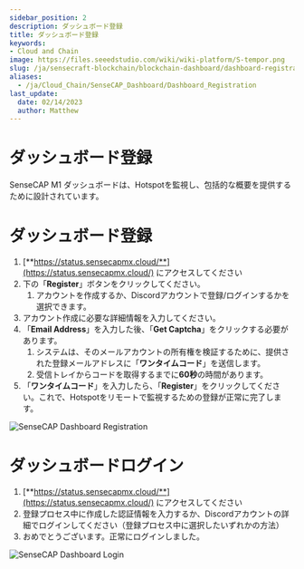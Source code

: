 ```yaml
---
sidebar_position: 2
description: ダッシュボード登録
title: ダッシュボード登録
keywords:
- Cloud and Chain
image: https://files.seeedstudio.com/wiki/wiki-platform/S-tempor.png
slug: /ja/sensecraft-blockchain/blockchain-dashboard/dashboard-registration
aliases:
  - /ja/Cloud_Chain/SenseCAP_Dashboard/Dashboard_Registration
last_update:
  date: 02/14/2023
  author: Matthew
---
```


# ダッシュボード登録


SenseCAP M1 ダッシュボードは、Hotspotを監視し、包括的な概要を提供するために設計されています。

**ダッシュボード登録**
==========================

1.  [**https://status.sensecapmx.cloud/**](https://status.sensecapmx.cloud/) にアクセスしてください
2.  下の「**Register**」ボタンをクリックしてください。  
    1.  アカウントを作成するか、Discordアカウントで登録/ログインするかを選択できます。
3.  アカウント作成に必要な詳細情報を入力してください。
4.  「**Email Address**」を入力した後、「**Get Captcha**」をクリックする必要があります。
    1.  システムは、そのメールアカウントの所有権を検証するために、提供された登録メールアドレスに「**ワンタイムコード**」を送信します。
    2.  受信トレイからコードを取得するまでに**60秒**の時間があります。
5.  「**ワンタイムコード**」を入力したら、「**Register**」をクリックしてください。これで、Hotspotをリモートで監視するための登録が正常に完了します。

![SenseCAP Dashboard Registration](https://www.sensecapmx.com/wp-content/uploads/2022/07/register-dash-new.png)

**ダッシュボードログイン**
===================

1.  [**https://status.sensecapmx.cloud/**](https://status.sensecapmx.cloud/) にアクセスしてください
2.  登録プロセス中に作成した認証情報を入力するか、Discordアカウントの詳細でログインしてください（登録プロセス中に選択したいずれかの方法）
3.  おめでとうございます。正常にログインしました。

![SenseCAP Dashboard Login](https://www.sensecapmx.com/wp-content/uploads/2022/07/dash-sign-in-new.png)
